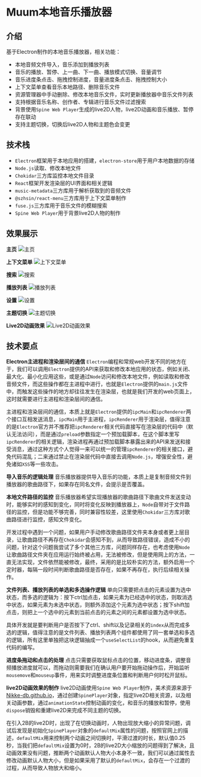 # Muum本地音乐播放器


## 介绍

基于Electron制作的本地音乐播放器，相关功能：
* 本地音频文件导入，音乐添加到播放列表
* 音乐的播放、暂停、上一曲、下一曲、播放模式切换、音量调节
* 音乐进度条点击、拖拽控制进度，音量进度条点击、拖拽控制大小
* 上下文菜单查看音乐本地路径、删除音乐文件
* 资源管理器中手动删除、修改本地音乐文件，实时更新播放器中音乐文件列表
* 支持根据音乐名称、创作者、专辑进行音乐文件过滤搜索
* 背景使用`Spine Web Player`生成的live2D人物，live2D动画和音乐播放、暂停存在联动
* 支持主题切换，切换后live2D人物和主题色会变更


## 技术栈

* `Electron`框架用于本地应用的搭建，`electron-store`用于用户本地数据的存储
* `Node.js`读取、修改本地文件
* `Chokidar`三方库监控本地文件目录
* `React`框架开发渲染层的UI界面和相关逻辑
* `music-metadata`三方库用于解析获取到的音频文件
* `@szhsin/react-menu`三方库用于上下文菜单制作
* `fuse.js`三方库用于音乐文件的模糊搜索
* `Spine Web Player`用于背景live2D人物的制作


## 效果展示

**主页**
![主页](./view/Preview/主页.png)

**上下文菜单**
![上下文菜单](./view/Preview/上下文菜单.png)

**搜索**
![搜索](./view/Preview/搜索.png)

**播放列表**
![播放列表](./view/Preview/播放列表.png)

**设置**
![设置](./view/Preview/设置.png)

**主题切换**
![主题切换](./view/Preview/主题切换.png)

**Live2D动画效果**
![Live2D动画效果](./view/Preview/Live2D动画效果.gif)


## 技术要点

**Electron主进程和渲染层间的通信**
`Electron`编程和常规web开发不同的地方在于，我们可以调用`Electron`提供的API来获取和修改本地应用的状态，例如关闭、最大化、最小化应用这些，或是通过`Node`访问和修改本地文件，例如读取和修改音频文件，而这些操作都在主进程中进行，也就是`Electron`提供的`main.js`文件中，而触发这些操作的地方却往往发生在渲染层，也就是我们开发的web页面上，这时就需要进行主进程和渲染层间的通信。

主进程和渲染层间的通信，本质上就是`Electron`提供的`ipcMain`和`ipcRenderer`两个接口互相发送消息，`ipcMain`用于主进程，`ipcRenderer`用于渲染层，值得注意的是`Electron`官方并不推荐把`ipcRenderer`相关代码直接写在渲染层的代码中（默认无法访问），而是通过`preload`参数指定一个预加载脚本，在这个脚本里写`ipcRenderer`的相关逻辑，渲染进程再通过预加载脚本暴露出来的API来发送和接受消息，通过这种方式个人觉得一来可以统一的管理`ipcRenderer`的相关接口，避免代码混乱；二来通过禁止在渲染层代码中直接去调用`Node.js`，增强安全性，避免诸如`XSS`等一些攻击。


**导入音乐的逻辑处理**
音乐播放器提供导入音乐的功能，本质上是复制音频文件到播放器的歌曲路径下，如果存在同名文件，会提示是否覆盖。


**本地文件路径的监控**
音乐播放器希望实现播放器的歌曲路径下歌曲文件发送变动时，能够实时的感知到变化，同时将变化反映到播放器上，`Node`自带对于文件路径的监控，但是功能不够完善，同时兼容性较差，这里使用`Chokidar`三方库对歌曲路径进行监控，感知文件变化。

开发过程中遇到一个问题，如果用户手动修改歌曲路径文件夹本身或者更上层目录，让歌曲路径不再存在`Chokidar`会感知不到，从而导致路径错误，造成不小的问题，针对这个问题我尝试了多个其他三方库，问题同样存在，也考虑使用`Node`让歌曲路径文件夹在应用运行始终被占用，无法被修改，但是使用网上的方法，一直无法实现，文件依然能被修改，最终，采用的是比较朴实的方法，额外启用一个定时器，每隔一段时间判断歌曲路径是否存在，如果不再存在，执行后续相关操作。

**文件列表、播放列表的单选和多选操作逻辑**
单向只需要把点击的元素设置为选中状态，而多选的逻辑为：按下ctrl加点击，如果元素为已经选中的状态，则取消选中状态，如果元素为未选中状态，则额外添加这个元素为选中状态；按下shift加点击，则把上一个选中的元素到当前点击的元素之间的元素都设置为选中状态。

具体开发就是要判断用户是否按下了ctrl、shift以及记录相关的`index`从而完成多选的逻辑，值得注意的是文件列表、播放列表两个组件都使用了同一套单选和多选的逻辑，所有这里单独把这块逻辑抽成一个`useSelectList`的hook，从而避免重复代码的编写。


**进度条拖动和点击的处理**
点击只需要获取鼠标点击的位置，移动进度条，调整音频播放进度就可以，而拖动则需要我们在确认用户要开始拖动操作后，开始监听`mousemove`和`mouseup`事件，用来实时调整进度条位置和判断用户何时松开鼠标。


**live2D动画效果的制作**
live2D动画使用`Spine Web Player`制作，美术资源来源于[Nikke-db.github.io](https://github.com/Nikke-db/Nikke-db.github.io)，通过创建`SpinePlayer`对象，指定live2D相关资源，以及相关动画参数，通过`animationState`控制动画的变化，和音乐的播放和暂停，使用`dispose`销毁和重建live2D来完成不同主题的切换。

在引入2B的live2D时，出现了在切换动画时，人物出现放大缩小的异常问题，调试后发现是初始化`SpinePlayer`对象的`defaultMix`属性的问题，按照官网上的描述，`defaultMix`用来控制两个动画之间切换时，平滑过渡的时长，默认值0.25秒，当我们把`defaultMix`设置为0时，2B的live2D大小缩放的问题得到了解决，且动画效果没有问题，推断两个动画默认人物大小本身不一致，我们可以通过属性去修改动画默认人物大小，但是如果采用了默认的`defaultMix`，会存在一个过渡的过程，从而导致人物放大和缩小。
